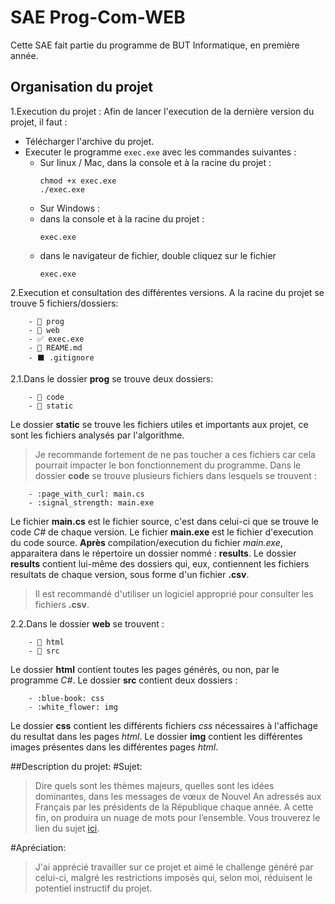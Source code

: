 # SAE Prog-Com-WEB
Cette SAE fait partie du programme de BUT Informatique, en première année.

## Organisation du projet
1.Execution du projet :
Afin de lancer l'execution de la dernière version du projet, il faut :
- Télécharger l'archive du projet.
- Executer le programme ```exec.exe``` avec les commandes suivantes :
    - Sur linux / Mac, dans la console et à la racine du projet :
        ```
        chmod +x exec.exe
        ./exec.exe
        ```
    - Sur Windows :
     - dans la console et à la racine du projet :
        ```
        exec.exe
        ```
     - dans le navigateur de fichier, double cliquez sur le fichier
        ```
        exec.exe
        ```
2.Execution et consultation des différentes versions.
A la racine du projet se trouve 5 fichiers/dossiers:
```
    - 📁 prog
    - 📁 web
    - ✅ exec.exe
    - 📘 REAME.md
    - ⬛ .gitignore
```
2.1.Dans le dossier **prog** se trouve deux dossiers:
```
    - 📁 code
    - 📁 static
```
Le dossier **static** se trouve les fichiers utiles et importants aux projet, ce sont les fichiers analysés par l'algorithme.
> Je recommande fortement de ne pas toucher a ces fichiers car cela pourrait impacter le bon fonctionnement du programme.
Dans le dossier **code** se trouve plusieurs fichiers dans lesquels se trouvent :
```
    - :page_with_curl: main.cs
    - :signal_strength: main.exe
```
Le fichier **main.cs** est le fichier source, c'est dans celui-ci que se trouve le code *C#* de chaque version.
Le fichier **main.exe** est le fichier d'execution du code source.
**Après** compilation/execution du fichier *main.exe*, apparaitera dans le répertoire un dossier nommé : **results**.
Le dossier **results** contient lui-même des dossiers qui, eux, contiennent les fichiers resultats de chaque version, sous forme d'un fichier **.csv**.
> Il est recommandé d'utiliser un logiciel approprié pour consulter les fichiers **.csv**.

2.2.Dans le dossier **web** se trouvent :
```
    - 📁 html
    - 📁 src
```
Le dossier **html** contient toutes les pages générés, ou non, par le programme *C#*.
Le dossier **src** contient deux dossiers :
```
    - :blue-book: css
    - :white_flower: img
```
Le dossier **css** contient les différents fichiers *css* nécessaires à l'affichage du resultat dans les pages *html*.
Le dossier **img** contient les différentes images présentes dans les différentes pages *html*.

##Description du projet:
#Sujet:
> Dire quels sont les thèmes majeurs, quelles sont les idées dominantes, dans les messages de vœux de Nouvel An adressés aux Français par les présidents de la République chaque année. A cette fin, on produira un nuage de mots pour l’ensemble.
Vous trouverez le lien du sujet [ici](https://moodle.unistra.fr/pluginfile.php/1003601/mod_resource/content/1/SAE_S1_2021_Nuages_de_mots.pdf).

#Apréciation:
> J'ai apprécié travailler sur ce projet et aimé le challenge généré par celui-ci, malgré les restrictions imposés qui, selon moi, réduisent le potentiel instructif du projet.
